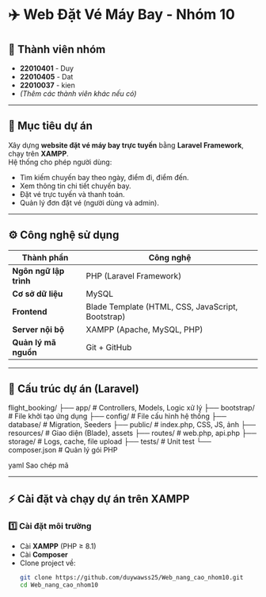 # ✈️ Web Đặt Vé Máy Bay - Nhóm 10

## 👥 Thành viên nhóm
- **22010401** - Duy  
- **22010405** - Dat
- **22010037** - kien
- _(Thêm các thành viên khác nếu có)_

---

## 🎯 Mục tiêu dự án
Xây dựng **website đặt vé máy bay trực tuyến** bằng **Laravel Framework**, chạy trên **XAMPP**.  
Hệ thống cho phép người dùng:
- Tìm kiếm chuyến bay theo ngày, điểm đi, điểm đến.  
- Xem thông tin chi tiết chuyến bay.  
- Đặt vé trực tuyến và thanh toán.  
- Quản lý đơn đặt vé (người dùng và admin).  

---

## ⚙️ Công nghệ sử dụng
| Thành phần | Công nghệ |
|-------------|------------|
| **Ngôn ngữ lập trình** | PHP (Laravel Framework) |
| **Cơ sở dữ liệu** | MySQL |
| **Frontend** | Blade Template (HTML, CSS, JavaScript, Bootstrap) |
| **Server nội bộ** | XAMPP (Apache, MySQL, PHP) |
| **Quản lý mã nguồn** | Git + GitHub |

---

## 🧱 Cấu trúc dự án (Laravel)
flight_booking/
├── app/ # Controllers, Models, Logic xử lý
├── bootstrap/ # File khởi tạo ứng dụng
├── config/ # File cấu hình hệ thống
├── database/ # Migration, Seeders
├── public/ # index.php, CSS, JS, ảnh
├── resources/ # Giao diện (Blade), assets
├── routes/ # web.php, api.php
├── storage/ # Logs, cache, file upload
├── tests/ # Unit test
└── composer.json # Quản lý gói PHP

yaml
Sao chép mã

---

## ⚡ Cài đặt và chạy dự án trên XAMPP
### 1️⃣ Cài đặt môi trường
- Cài **XAMPP** (PHP ≥ 8.1)  
- Cài **Composer**  
- Clone project về:
  ```bash
  git clone https://github.com/duywawss25/Web_nang_cao_nhom10.git
  cd Web_nang_cao_nhom10
